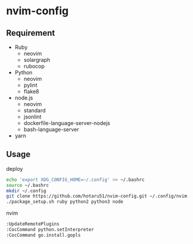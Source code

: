 # nvim-config

## Requirement

- Ruby
    - neovim
    - solargraph
    - rubocop
- Python
    - neovim
    - pylint
    - flake8
- node.js
    - neovim
    - standard
    - jsonlint
    - dockerfile-language-server-nodejs
    - bash-language-server
- yarn

## Usage

deploy

```sh
echo 'export XDG_CONFIG_HOME=~/.config' >> ~/.bashrc
source ~/.bashrc
mkdir ~/.config
git clone https://github.com/hotaru51/nvim-config.git ~/.config/nvim
./package_setup.sh ruby python2 python3 node
```

nvim

```sh
:UpdateRemotePlugins
:CocCommand python.setInterpreter
:CocCommand go.install.gopls
```
